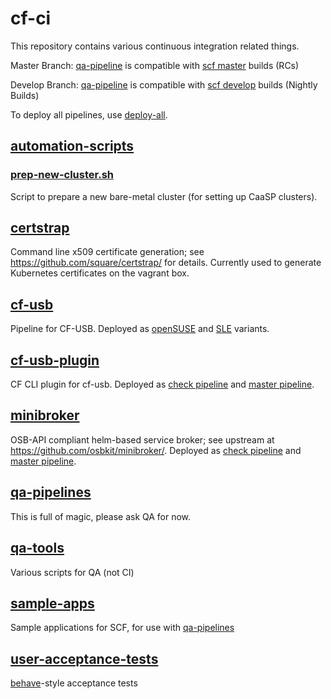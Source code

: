 # cf-ci

This repository contains various continuous integration related things.

Master Branch: [qa-pipeline](qa-pipelines/) is compatible with [scf master](https://github.com/SUSE/scf/tree/master) builds (RCs)

Develop Branch: [qa-pipeline](qa-pipelines/) is compatible with [scf develop](https://github.com/SUSE/scf) builds (Nightly Builds)

To deploy all pipelines, use [deploy-all](deploy-all).

## [automation-scripts](automation-scripts/)
### [prep-new-cluster.sh](automation-scripts/prep-new-cluster.sh)
Script to prepare a new bare-metal cluster (for setting up CaaSP clusters).

## [certstrap](certstrap/)
Command line x509 certificate generation; see
https://github.com/square/certstrap/ for details.  Currently used to generate
Kubernetes certificates on the vagrant box.

## [cf-usb](cf-usb/)
Pipeline for CF-USB. Deployed as [openSUSE](https://concourse.suse.de/teams/main/pipelines/cf-usb)
and [SLE](https://concourse.suse.de/teams/main/pipelines/cf-usb-sle) variants.

## [cf-usb-plugin](cf-usb-plugin/)
CF CLI plugin for cf-usb.  Deployed as [check pipeline](https://concourse.ca-west-1.howdoi.website/teams/main/pipelines/cf-usb-plugin-check)
and [master pipeline](https://concourse.ca-west-1.howdoi.website/teams/main/pipelines/cf-usb-plugin-master).

## [minibroker](minibroker/)
OSB-API compliant helm-based service broker; see upstream at https://github.com/osbkit/minibroker/.  Deployed as
[check pipeline](https://concourse.ca-west-1.howdoi.website/teams/main/pipelines/minibroker-check)
and [master pipeline](https://concourse.ca-west-1.howdoi.website/teams/main/pipelines/minibroker-master).

## [qa-pipelines](qa-pipelines/)
This is full of magic, please ask QA for now.

## [qa-tools](qa-tools/)
Various scripts for QA (not CI)

## [sample-apps](sample-apps/)
Sample applications for SCF, for use with [qa-pipelines](#qa-pipelines)

## [user-acceptance-tests](user-acceptance-tests/)
[behave](https://behave.readthedocs.io/)-style acceptance tests
